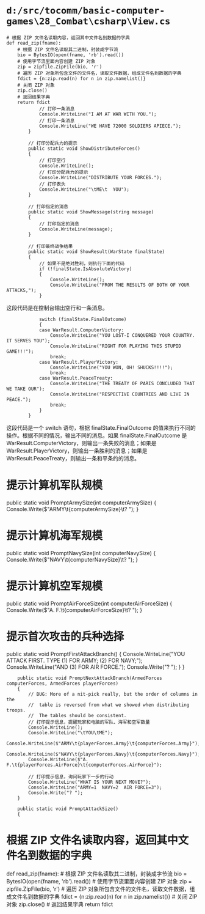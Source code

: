 # `d:/src/tocomm/basic-computer-games\28_Combat\csharp\View.cs`

```
# 根据 ZIP 文件名读取内容，返回其中文件名到数据的字典
def read_zip(fname):
    # 根据 ZIP 文件名读取其二进制，封装成字节流
    bio = BytesIO(open(fname, 'rb').read())
    # 使用字节流里面内容创建 ZIP 对象
    zip = zipfile.ZipFile(bio, 'r')
    # 遍历 ZIP 对象所包含文件的文件名，读取文件数据，组成文件名到数据的字典
    fdict = {n:zip.read(n) for n in zip.namelist()}
    # 关闭 ZIP 对象
    zip.close()
    # 返回结果字典
    return fdict
            // 打印一条消息
            Console.WriteLine("I AM AT WAR WITH YOU.");
            // 打印一条消息
            Console.WriteLine("WE HAVE 72000 SOLDIERS APIECE.");
        }

        // 打印分配兵力的提示
        public static void ShowDistributeForces()
        {
            // 打印空行
            Console.WriteLine();
            // 打印分配兵力的提示
            Console.WriteLine("DISTRIBUTE YOUR FORCES.");
            // 打印表头
            Console.WriteLine("\tME\t  YOU");
        }

        // 打印指定的消息
        public static void ShowMessage(string message)
        {
            // 打印指定的消息
            Console.WriteLine(message);
        }

        // 打印最终战争结果
        public static void ShowResult(WarState finalState)
        {
            // 如果不是绝对胜利，则执行下面的代码
            if (!finalState.IsAbsoluteVictory)
            {
                Console.WriteLine();
                Console.WriteLine("FROM THE RESULTS OF BOTH OF YOUR ATTACKS,");
            }
```
这段代码是在控制台输出空行和一条消息。

```
            switch (finalState.FinalOutcome)
            {
            case WarResult.ComputerVictory:
                Console.WriteLine("YOU LOST-I CONQUERED YOUR COUNTRY.  IT SERVES YOU");
                Console.WriteLine("RIGHT FOR PLAYING THIS STUPID GAME!!!");
                break;
            case WarResult.PlayerVictory:
                Console.WriteLine("YOU WON, OH! SHUCKS!!!!");
                break;
            case WarResult.PeaceTreaty:
                Console.WriteLine("THE TREATY OF PARIS CONCLUDED THAT WE TAKE OUR");
                Console.WriteLine("RESPECTIVE COUNTRIES AND LIVE IN PEACE.");
                break;
            }
        }
```
这段代码是一个 switch 语句，根据 finalState.FinalOutcome 的值来执行不同的操作。根据不同的情况，输出不同的消息。如果 finalState.FinalOutcome 是 WarResult.ComputerVictory，则输出一条失败的消息；如果是 WarResult.PlayerVictory，则输出一条胜利的消息；如果是 WarResult.PeaceTreaty，则输出一条和平条约的消息。
# 提示计算机军队规模
public static void PromptArmySize(int computerArmySize)
{
    Console.Write($"ARMY\t{computerArmySize}\t? ");
}

# 提示计算机海军规模
public static void PromptNavySize(int computerNavySize)
{
    Console.Write($"NAVY\t{computerNavySize}\t? ");
}

# 提示计算机空军规模
public static void PromptAirForceSize(int computerAirForceSize)
{
    Console.Write($"A. F.\t{computerAirForceSize}\t? ");
}

# 提示首次攻击的兵种选择
public static void PromptFirstAttackBranch()
{
    Console.WriteLine("YOU ATTACK FIRST. TYPE (1) FOR ARMY; (2) FOR NAVY;");
    Console.WriteLine("AND (3) FOR AIR FORCE.");
    Console.Write("? ");
}
        }

        public static void PromptNextAttackBranch(ArmedForces computerForces, ArmedForces playerForces)
        {
            // BUG: More of a nit-pick really, but the order of columns in the
            //  table is reversed from what we showed when distributing troops.
            //  The tables should be consistent.
            // 打印提示信息，提醒玩家和电脑的军队、海军和空军数量
            Console.WriteLine();
            Console.WriteLine("\tYOU\tME");
            Console.WriteLine($"ARMY\t{playerForces.Army}\t{computerForces.Army}");
            Console.WriteLine($"NAVY\t{playerForces.Navy}\t{computerForces.Navy}");
            Console.WriteLine($"A. F.\t{playerForces.AirForce}\t{computerForces.AirForce}");

            // 打印提示信息，询问玩家下一步的行动
            Console.WriteLine("WHAT IS YOUR NEXT MOVE?");
            Console.WriteLine("ARMY=1  NAVY=2  AIR FORCE=3");
            Console.Write("? ");
        }

        public static void PromptAttackSize()
        {
# 根据 ZIP 文件名读取内容，返回其中文件名到数据的字典
def read_zip(fname):
    # 根据 ZIP 文件名读取其二进制，封装成字节流
    bio = BytesIO(open(fname, 'rb').read())
    # 使用字节流里面内容创建 ZIP 对象
    zip = zipfile.ZipFile(bio, 'r')
    # 遍历 ZIP 对象所包含文件的文件名，读取文件数据，组成文件名到数据的字典
    fdict = {n:zip.read(n) for n in zip.namelist()}
    # 关闭 ZIP 对象
    zip.close()
    # 返回结果字典
    return fdict
```